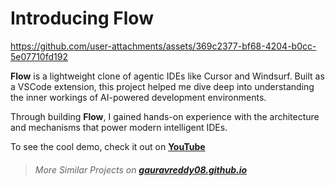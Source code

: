 # Introducing Flow

https://github.com/user-attachments/assets/369c2377-bf68-4204-b0cc-5e07710fd192

**Flow** is a lightweight clone of agentic IDEs like Cursor and Windsurf. Built as a VSCode extension, this project helped me dive deep into understanding the inner workings of AI-powered development environments.

Through building **Flow**, I gained hands-on experience with the architecture and mechanisms that power modern intelligent IDEs.

To see the cool demo, check it out on [**YouTube**](https://www.youtube.com/watch?v=ij5LJVJD6ac)

> ###### More Similar Projects on [**gauravreddy08.github.io**](https://gauravreddy08.github.io/)
